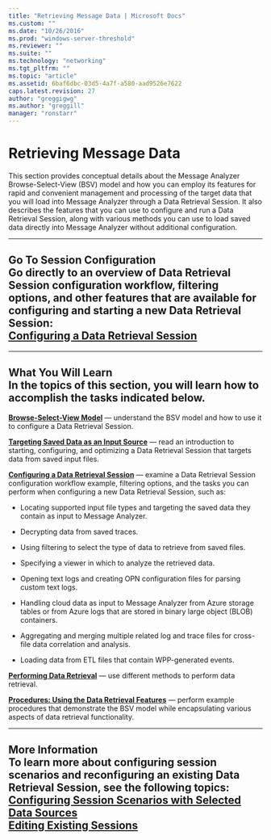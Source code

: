 ```yaml
---
title: "Retrieving Message Data | Microsoft Docs"
ms.custom: ""
ms.date: "10/26/2016"
ms.prod: "windows-server-threshold"
ms.reviewer: ""
ms.suite: ""
ms.technology: "networking"
ms.tgt_pltfrm: ""
ms.topic: "article"
ms.assetid: 6baf6dbc-03d5-4a7f-a580-aad9526e7622
caps.latest.revision: 27
author: "greggigwg"
ms.author: "greggill"
manager: "ronstarr"
---
```

# Retrieving Message Data
This section provides conceptual details about the Message Analyzer Browse-Select-View (BSV) model and how you can employ its features for rapid and convenient management and processing of the target data that you will load into Message Analyzer through a Data Retrieval Session. It also describes the features that you can use to configure and run a Data Retrieval Session, along with various methods you can use to load saved data directly into Message Analyzer without additional configuration.  
  
---  
  
 **Go To Session Configuration**   
Go directly to an overview of Data Retrieval Session configuration workflow, filtering options, and other features that are available for configuring and starting a new Data Retrieval Session:   
[Configuring a Data Retrieval Session](configuring-a-data-retrieval-session.md)  
---  
  
---  
  
 **What You Will Learn**   
In the topics of this section, you will learn how to accomplish the tasks indicated below.  
---  
  
 **[Browse-Select-View Model](browse-select-view-model.md)**  — understand the BSV model and how to use it to configure a Data Retrieval Session.  
  
 **[Targeting Saved Data as an Input Source](targeting-saved-data-as-an-input-source.md)**  — read an introduction to starting, configuring, and optimizing a Data Retrieval Session that targets data from saved input files.  
  
 **[Configuring a Data Retrieval Session](configuring-a-data-retrieval-session.md)** — examine a Data Retrieval Session configuration workflow example, filtering options, and the tasks you can perform when configuring a new Data Retrieval Session, such as:  
  
-   Locating supported input file types and targeting the saved data they contain as input to Message Analyzer.  
  
-   Decrypting data from saved traces.  
  
-   Using filtering to select the type of data to retrieve from saved files.  
  
-   Specifying a viewer in which to analyze the retrieved data.  
  
-   Opening text logs and creating OPN configuration files for parsing custom text logs.  
  
-   Handling cloud data as input to Message Analyzer from Azure storage tables or from Azure logs that are stored in binary large object (BLOB) containers.  
  
-   Aggregating and merging multiple related log and trace files for cross-file data correlation and analysis.  
  
-   Loading data from ETL files that contain WPP-generated events.  
  
 **[Performing Data Retrieval](performing-data-retrieval.md)**  — use different methods to perform data retrieval.  
  
 **[Procedures: Using the Data Retrieval Features](procedures-using-the-data-retrieval-features.md)**  — perform example procedures that demonstrate the BSV model while encapsulating various aspects of data retrieval functionality.  
  
---  
  
 **More Information**   
 **To learn more** about configuring session scenarios and reconfiguring an existing Data Retrieval Session, see the following topics:  
[Configuring Session Scenarios with Selected Data Sources](configuring-session-scenarios-with-selected-data-sources.md)  
[Editing Existing Sessions](editing-existing-sessions.md)  
---